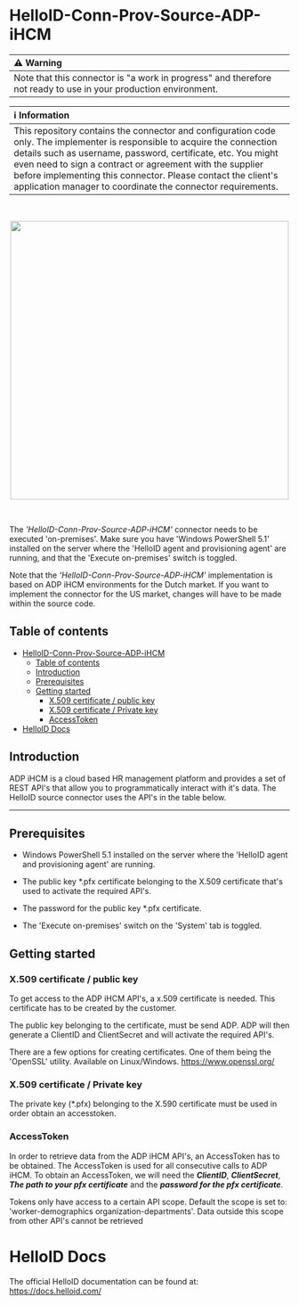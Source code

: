 # HelloID-Conn-Prov-Source-ADP-iHCM

| :warning: Warning |
|:---------------------------|
| Note that this connector is "a work in progress" and therefore not ready to use in your production environment. |

| :information_source: Information |
|:---------------------------|
| This repository contains the connector and configuration code only. The implementer is responsible to acquire the connection details such as username, password, certificate, etc. You might even need to sign a contract or agreement with the supplier before implementing this connector. Please contact the client's application manager to coordinate the connector requirements. |
<br />
<p align="center">
  <img src="https://www.tools4ever.nl/connector-logos/adp-logo.png" width="500">
</p>
<br />

The _'HelloID-Conn-Prov-Source-ADP-iHCM'_ connector needs to be executed 'on-premises'. Make sure you have 'Windows PowerShell 5.1' installed on the server where the 'HelloID agent and provisioning agent' are running, and that the 'Execute on-premises' switch is toggled.

Note that the _'HelloID-Conn-Prov-Source-ADP-iHCM'_ implementation is based on ADP iHCM environments for the Dutch market. If you want to implement the connector for the US market, changes will have to be made within the source code.

## Table of contents

- [HelloID-Conn-Prov-Source-ADP-iHCM](#helloid-conn-prov-source-adp-ihcm)
  - [Table of contents](#table-of-contents)
  - [Introduction](#introduction)
  - [Prerequisites](#prerequisites)
  - [Getting started](#getting-started)
    - [X.509 certificate / public key](#x509-certificate--public-key)
    - [X.509 certificate / Private key](#x509-certificate--private-key)
    - [AccessToken](#accesstoken)
- [HelloID Docs](#helloid-docs)


## Introduction

ADP iHCM is a cloud based HR management platform and provides a set of REST API's that allow you to programmatically interact with it's data. The HelloID source connector uses the API's in the table below.

---

## Prerequisites

- Windows PowerShell 5.1 installed on the server where the 'HelloID agent and provisioning agent' are running.

- The public key *.pfx certificate belonging to the X.509 certificate that's used to activate the required API's.

- The password for the public key *.pfx certificate.

- The 'Execute on-premises' switch on the 'System' tab is toggled.

## Getting started

### X.509 certificate / public key

To get access to the ADP iHCM API's, a x.509 certificate is needed. This certificate has to be created by the customer.

The public key belonging to the certificate, must be send ADP. ADP will then generate a ClientID and ClientSecret and will activate the required API's.

There are a few options for creating certificates. One of them being the 'OpenSSL' utility. Available on Linux/Windows. https://www.openssl.org/

### X.509 certificate / Private key

The private key (*.pfx) belonging to the X.590 certificate must be used in order obtain an accesstoken.

### AccessToken

In order to retrieve data from the ADP iHCM API's, an AccessToken has to be obtained. The AccessToken is used for all consecutive calls to ADP iHCM. To obtain an AccessToken, we will need the ___ClientID___, ___ClientSecret___, ___The path to your pfx certificate___ and the ___password for the pfx certificate___.

Tokens only have access to a certain API scope. Default the scope is set to: 'worker-demographics organization-departments'. Data outside this scope from other API's cannot be retrieved

# HelloID Docs
The official HelloID documentation can be found at: https://docs.helloid.com/
